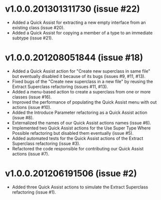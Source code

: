 v1.0.0.201301311730 (issue #22)
===============================
- Added a Quick Assist for extracting a new empty interface from an existing class (issue #20).
- Added a Quick Assist for copying a member of a type to an immediate subtype (issue #21).

v1.0.0.201208051844 (issue #18)
===============================
- Added a Quick Assist action for "Create new superclass in same file" but eventually disabled it because of its bugs (issues #9, #11, #13).
- Fixed bugs of the "Create new superclass in a new file" by reusing the Extract Superclass refactoring (issues #11, #13).
- Added a menu-based action to create a superclass from one or more classes (issue #16).
- Improved the performance of populating the Quick Assist menu with out actions (issue #10).
- Added the Introduce Parameter refactoring as a Quick Assist action (issue #8).
- Externalized the names of our Quick Assist actions names (issue #6).
- Implemented two Quick Assist actions for the Use Super Type Where Possible refactoring but disabled them eventually (issue #5).
- Added automated tests for the Quick Assist actions of the Extract Superclass refactoring (issue #3).
- Refactored the code responsible for contributing our Quick Assist actions (issue #7).

v1.0.0.201206191506 (issue #2)
==============================
- Added three Quick Assist actions to simulate the Extract Superclass refactoring (issue #1).

